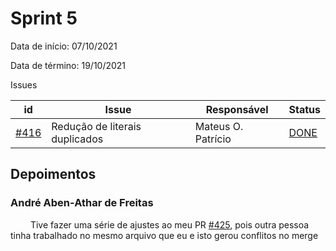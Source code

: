 # Sprint 5

Data de início:  07/10/2021

Data de término: 19/10/2021

Issues

| id                                                                      | Issue                                                | Responsável  | Status                                                                |
| ----------------------------------------------------------------------- | ---------------------------------------------------- | ------------ | --------------------------------------------------------------------- |
| [#416](https://github.com/external-secrets/external-secrets/issues/416) | Redução de literais duplicados | Mateus O. Patrício | [DONE](https://github.com/external-secrets/external-secrets/pull/420) |

## Depoimentos

### André Aben-Athar de Freitas


&emsp;&emsp; Tive fazer uma série de ajustes ao meu PR [#425](https://github.com/external-secrets/external-secrets/pull/425), pois outra pessoa tinha trabalhado no mesmo arquivo que eu e isto gerou conflitos no merge
